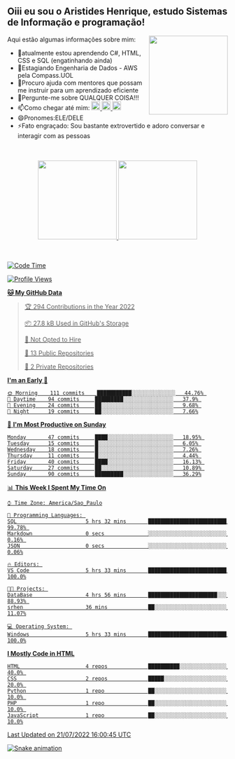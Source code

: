 ## Oiii eu sou o Aristides Henrique, estudo Sistemas de Informação e programação!

<div >
Aqui estão algumas informações sobre mim:<img align="right" height="180em" src="https://user-images.githubusercontent.com/97318481/177042589-45d62122-82a9-4a32-b3a7-87b322825b2f.png">
</div>

- 🌱atualmente estou aprendendo C#, HTML, CSS e SQL (engatinhando ainda)
- 👯Estagiando Engenharia de Dados - AWS pela Compass.UOL
- 🤔Procuro ajuda com mentores que possam me instruir para um aprendizado eficiente
- 💬Pergunte-me sobre QUALQUER COISA!!!
- 📫Como chegar até mim:
  <a href="https://www.instagram.com/aryhenry/" target="_blank">
  <img src="https://img.shields.io/badge/-Instagram-%23E4405F?style=for-the-badge&logo=instagram&logoColor=black" height="20px">
  </a>
  <a href="https://www.linkedin.com/in/aristides-henrique/" target="_blank">
  <img src="https://img.shields.io/badge/-LinkedIn-%230077B5?style=for-the-badge&logo=linkedin&logoColor=black" height="20px">
  </a> 
  <a href="mailto:arihenriqueuna@gmail.com">
  <img src="https://img.shields.io/badge/-Gmail-%23333?style=for-the-badge&logo=gmail&logoColor=white" height="20px">
  </a>
- 😄Pronomes:ELE/DELE
- ⚡Fato engraçado: Sou bastante extrovertido e adoro conversar e interagir com as pessoas
<br/>
<br/>
<div align="center">
  <a href="https://github.com/arihenrique">
  <img height="180em" src="https://github-readme-stats.vercel.app/api?username=arihenrique&show_icons=true&theme=dracula&include_all_commits=true&count_private=true"/>
  <img height="180em" src="https://github-readme-stats.vercel.app/api/top-langs/?username=arihenrique&layout=compact&langs_count=7&theme=dracula"/>
</div><br/><br/>

<!--START_SECTION:waka-->
![Code Time](http://img.shields.io/badge/Code%20Time-18%20hrs%2038%20mins-blue)

![Profile Views](http://img.shields.io/badge/Profile%20Views-2-blue)

**🐱 My GitHub Data** 

> 🏆 294 Contributions in the Year 2022
 > 
> 📦 27.8 kB Used in GitHub's Storage 
 > 
> 🚫 Not Opted to Hire
 > 
> 📜 13 Public Repositories 
 > 
> 🔑 2 Private Repositories  
 > 
**I'm an Early 🐤** 

```text
🌞 Morning    111 commits    ███████████░░░░░░░░░░░░░░   44.76% 
🌆 Daytime    94 commits     █████████░░░░░░░░░░░░░░░░   37.9% 
🌃 Evening    24 commits     ██░░░░░░░░░░░░░░░░░░░░░░░   9.68% 
🌙 Night      19 commits     ██░░░░░░░░░░░░░░░░░░░░░░░   7.66%

```
📅 **I'm Most Productive on Sunday** 

```text
Monday       47 commits     ████░░░░░░░░░░░░░░░░░░░░░   18.95% 
Tuesday      15 commits     █░░░░░░░░░░░░░░░░░░░░░░░░   6.05% 
Wednesday    18 commits     █░░░░░░░░░░░░░░░░░░░░░░░░   7.26% 
Thursday     11 commits     █░░░░░░░░░░░░░░░░░░░░░░░░   4.44% 
Friday       40 commits     ████░░░░░░░░░░░░░░░░░░░░░   16.13% 
Saturday     27 commits     ██░░░░░░░░░░░░░░░░░░░░░░░   10.89% 
Sunday       90 commits     █████████░░░░░░░░░░░░░░░░   36.29%

```


📊 **This Week I Spent My Time On** 

```text
⌚︎ Time Zone: America/Sao_Paulo

💬 Programming Languages: 
SQL                      5 hrs 32 mins       █████████████████████████   99.78% 
Markdown                 0 secs              ░░░░░░░░░░░░░░░░░░░░░░░░░   0.16% 
JSON                     0 secs              ░░░░░░░░░░░░░░░░░░░░░░░░░   0.06%

🔥 Editors: 
VS Code                  5 hrs 33 mins       █████████████████████████   100.0%

🐱‍💻 Projects: 
DataBase                 4 hrs 56 mins       ██████████████████████░░░   88.93% 
srhen                    36 mins             ██░░░░░░░░░░░░░░░░░░░░░░░   11.07%

💻 Operating System: 
Windows                  5 hrs 33 mins       █████████████████████████   100.0%

```

**I Mostly Code in HTML** 

```text
HTML                     4 repos             ██████████░░░░░░░░░░░░░░░   40.0% 
CSS                      2 repos             █████░░░░░░░░░░░░░░░░░░░░   20.0% 
Python                   1 repo              ██░░░░░░░░░░░░░░░░░░░░░░░   10.0% 
PHP                      1 repo              ██░░░░░░░░░░░░░░░░░░░░░░░   10.0% 
JavaScript               1 repo              ██░░░░░░░░░░░░░░░░░░░░░░░   10.0%

```



 Last Updated on 21/07/2022 16:00:45 UTC
<!--END_SECTION:waka-->

![Snake animation](https://github.com/arihenrique/arihenrique/blob/output/github-contribution-grid-snake.svg)
